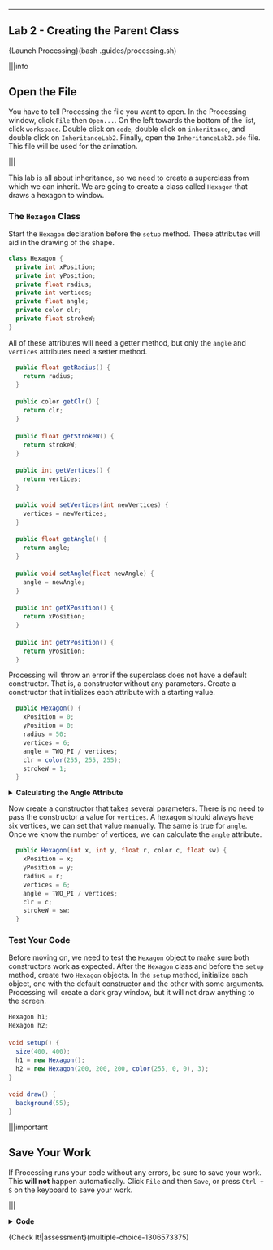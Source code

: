 ----------

## Lab 2 - Creating the Parent Class

{Launch Processing}(bash .guides/processing.sh)

|||info
## Open the File
You have to tell Processing the file you want to open. In the Processing window, click `File` then `Open...`. On the left towards the bottom of the list, click `workspace`. Double click on `code`, double click on `inheritance`, and double click on `InheritanceLab2`. Finally, open the `InheritanceLab2.pde` file. This file will be used for the animation.

|||

This lab is all about inheritance, so we need to create a superclass from which we can inherit. We are going to create a class called `Hexagon` that draws a hexagon to window.

### The `Hexagon` Class

Start the `Hexagon` declaration before the `setup` method. These attributes will aid in the drawing of the shape.

```java
class Hexagon {
  private int xPosition;
  private int yPosition;
  private float radius;
  private int vertices;
  private float angle;
  private color clr;
  private float strokeW;
}
```

All of these attributes will need a getter method, but only the `angle` and `vertices` attributes need a setter method.

```java
  public float getRadius() {
    return radius;
  }
  
  public color getClr() {
    return clr;
  }
  
  public float getStrokeW() {
    return strokeW;
  }
  
  public int getVertices() {
    return vertices;
  }
  
  public void setVertices(int newVertices) {
    vertices = newVertices;
  }
  
  public float getAngle() {
    return angle;
  }
  
  public void setAngle(float newAngle) {
    angle = newAngle;
  }
  
  public int getXPosition() {
    return xPosition;
  }
  
  public int getYPosition() {
    return yPosition;
  }
```

Processing will throw an error if the superclass does not have a default constructor. That is, a constructor without any parameters. Create a constructor that initializes each attribute with a starting value.

```java
  public Hexagon() {
    xPosition = 0;
    yPosition = 0;
    radius = 50;
    vertices = 6;
    angle = TWO_PI / vertices;
    clr = color(255, 255, 255);
    strokeW = 1;
  }
```

<details>
  <summary><strong>Calculating the Angle Attribute</strong></summary>
  The <code>angle</code> attribute is measured in radians. A radian is a unit of measure for angles. One radian is about 57.3 degrees. The are exactly 2π radians in any circle. To calculate the angle for each vertex, divide 2π by the number of vertices. In Processing, 2π is represented by <code>TWO_PI</code>. The image below shows that the a radian (blue) has the same length as the radius (red).<img src=".guides/img/inheritance/Radian.png" />
</details>

Now create a constructor that takes several parameters. There is no need to pass the constructor a value for `vertices`. A hexagon should always have six vertices, we can set that value manually. The same is true for `angle`. Once we know the number of vertices, we can calculate the `angle` attribute.

```java
  public Hexagon(int x, int y, float r, color c, float sw) {
    xPosition = x;
    yPosition = y;
    radius = r;
    vertices = 6;
    angle = TWO_PI / vertices;
    clr = c;
    strokeW = sw;
  }
```

### Test Your Code

Before moving on, we need to test the `Hexagon` object to make sure both constructors work as expected. After the `Hexagon` class and before the `setup` method, create two `Hexagon` objects. In the `setup` method, initialize each object, one with the default constructor and the other with some arguments. Processing will create a dark gray window, but it will not draw anything to the screen.

```java
Hexagon h1;
Hexagon h2;

void setup() {
  size(400, 400);
  h1 = new Hexagon();
  h2 = new Hexagon(200, 200, 200, color(255, 0, 0), 3);
}

void draw() {
  background(55);
}
```

|||important
## Save Your Work
If Processing runs your code without any errors, be sure to save your work. This **will not** happen automatically. Click `File` and then `Save`, or press `Ctrl + S` on the keyboard to save your work.

|||

<details>
  <summary><strong>Code</strong></summary>
  
  ```java
  class Hexagon {
    private int xPosition;
    private int yPosition;
    private float radius;
    private int vertices;
    private float angle;
    private color clr;
    private float strokeW;

    public float getRadius() {
      return radius;
    }

    public color getClr() {
      return clr;
    }

    public float getStrokeW() {
      return strokeW;
    }

    public int getVertices() {
      return vertices;
    }

    public void setVertices(int newVertices) {
      vertices = newVertices;
    }

    public float getAngle() {
      return angle;
    }

    public void setAngle(float newAngle) {
      angle = newAngle;
    }

    public int getXPosition() {
      return xPosition;
    }

    public int getYPosition() {
      return yPosition;
    }

    public Hexagon() {
      xPosition = 0;
      yPosition = 0;
      radius = 50;
      vertices = 6;
      angle = TWO_PI / vertices;
      clr = color(255, 255, 255);
      strokeW = 1;
    }

    public Hexagon(int x, int y, float r, color c, float sw) {
      xPosition = x;
      yPosition = y;
      radius = r;
      vertices = 6;
      angle = TWO_PI / vertices;
      clr = c;
      strokeW = sw;
    }
  }

  Hexagon h1;
  Hexagon h2;

  void setup() {
    size(400, 400);
    h1 = new Hexagon();
    h2 = new Hexagon(200, 200, 200, color(255, 0, 0), 3);
  }

  void draw() {
    background(55);
  }
  ```
</details>

{Check It!|assessment}(multiple-choice-1306573375)

